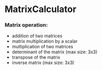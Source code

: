 # MatrixCalculator

### Matrix operation:
* addition of two matrices
* matrix multiplication by a scalar
* multiplication of two matrices
* determinant of the matrix (max size: 3x3)
* transpose of the matrix
* inverse matrix (max size: 3x3)
